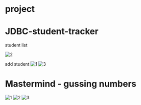 # project

# JDBC-student-tracker 

student list

![2](https://user-images.githubusercontent.com/26092150/43085381-e7674738-8e68-11e8-983b-37c6299b9f27.JPG)

add student
![1](https://user-images.githubusercontent.com/26092150/43085422-fe2382a2-8e68-11e8-85e2-88faeb6032fb.JPG)
![3](https://user-images.githubusercontent.com/26092150/43085429-00536880-8e69-11e8-86e7-c9b59d6dc119.JPG)


# Mastermind - gussing numbers

![1](https://user-images.githubusercontent.com/26092150/43086278-fb4f9c6c-8e6a-11e8-9cc1-e285ae85f472.JPG)
![2](https://user-images.githubusercontent.com/26092150/43086280-fb5e1e18-8e6a-11e8-80a9-40af01049c54.JPG)
![3](https://user-images.githubusercontent.com/26092150/43086281-fb6b1708-8e6a-11e8-8d4b-bf3dc7bd5d94.JPG)

